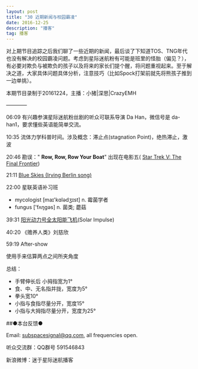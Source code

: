 ```yaml
---
layout: post
title: "30 近期新闻与校园霸凌"
date: 2016-12-25
description: "播客"
tag: 播客 
---   
```


对上期节目追踪之后我们聊了一些近期的新闻，最后谈了下知道TOS、TNG年代也没有解决的校园霸凌问题。考虑到星际迷航粉有可能是班里的怪胎（偏见？），有必要对欺负与被欺负的孩子以及将来的家长们提个醒，将问题重视起来。至于解决之道，大家具体问题具体分析，注意技巧（比如Spock打架前就先将熊孩子推到一边单挑）。

本期节目录制于20161224，主播：小猪|深思|CrazyEMH

————

06:09 有兴趣参演星际迷航粉丝剧的听众可联系导演 Da Han，微信号是 da-han1，要求懂些英语能简单交流。

10:35 流体力学科普时间。涉及概念：滞止点(stagnation Point)，绝热滞止，激波

20:46 勘误：&quot; **Row, Row, Row Your Boat**&quot; 出现在电影五( [Star Trek V: The Final Frontier](http://memory-alpha.wikia.com/wiki/Star_Trek_V:_The_Final_Frontier))

21:11 [Blue Skies (Irving Berlin song)](https://en.wikipedia.org/wiki/Blue_Skies_(Irving_Berlin_song))

22:00  星联英语补习班

* mycologist [maɪ&#39;kɑlədʒɪst] n.  霉菌学者
* fungus [&#39;fʌŋgəs] n.  菌类; 蘑菇

39:31 [阳光动力号全太阳能飞机](https://zh.wikipedia.org/wiki/%E9%99%BD%E5%85%89%E5%8B%95%E5%8A%9B%E8%99%9F)(Solar Impulse)

40:20 《赡养人类》刘慈欣

59:19 After-show

使用手来估算两点之间所夹角度

总结：

* 手臂伸长后 小拇指宽为1°
* 食、中、无名指并拢，宽度为5°
* 拳头宽10°
* 小指与食指尽量分开，宽度15°
* 小指与大拇指尽量分开，宽度为25°

##●本台反馈●

Email: [subspacesignal@qq.com](mailto:subspacesignal@qq.com), all frequencies open.

听众交流群：QQ群号 591546843

新浪微博：迷于星际迷航播客